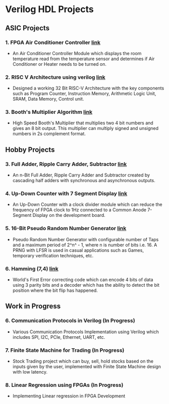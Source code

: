 
# Verilog HDL Projects

## ASIC Projects

### 1. FPGA Air Conditioner Controller [ link ](https://github.com/shreegw/FPGA-Thermostat-Controller)
- An Air Conditioner Controller Module which displays the room temperature read from the temperature sensor and determines if Air Conditioner or Heater needs to be turned on.  

### 2. RISC V Architecture using verilog [ link ](https://github.com/shreegw/RISC-V-Projects) 
- Designed a working 32 Bit RISC-V Architecture with the key components such as Program Counter, Instruction Memory, Arithmetic Logic Unit, SRAM, Data Memory, Control unit.

### 3. Booth's Multiplier Algorithm [link](https://github.com/shreegw/Verilog-and-Projects/tree/main/5.%20Booth's%20Multiplier)
- High Speed Booth's Multiplier that multiplies two 4 bit numbers and gives an 8 bit output. This multiplier can multiply signed and unsigned numbers in 2s complement format. 

## Hobby Projects

### 3. Full Adder, Ripple Carry Adder, Subtractor [ link ](https://github.com/shreegw/FPGA-Projects/tree/main/Adder%2C%20RCA%2C%20Subtractor)
- An n-Bit Full Adder, Ripple Carry Adder and Subtractor created by cascading half adders with synchronous and asynchronous outputs.  

### 4. Up-Down Counter with 7 Segment Display [ link ](https://github.com/shreegw/Verilog-and-Projects/tree/main/2.%20Up-Down%20Counter%20)
- An Up-Down Counter with a clock divider module which can reduce the frequency of FPGA clock to 1Hz connected to a Common Anode 7-Segment Display on the development board.
 
### 5. 16-Bit Pseudo Random Number Generator [ link ](https://github.com/shreegw/Verilog-and-Projects/tree/main/3.%2016%20Bit%20LFSR%20PRNG)
- Pseudo Random Number Generator with configurable number of Taps and a maximum period of 2^n^ - 1, where n is number of bits i.e. 16. A PRNG with LFSR is used in casual applications such as Games, temporary verification techniques, etc.

### 6. Hamming (7,4) [ link ](https://github.com/shreegw/Verilog-and-Projects/tree/main/4.%20Hamming%20(7%2C4))
- World's First Error correcting code which can encode 4 bits of data using 3 parity bits and a decoder which has the ability to detect the bit position where the bit flip has happened.  

## Work in Progress 
### 6. Communication Protocols in Verilog (In Progress)
- Various Communication Protocols Implementation using Verilog which includes SPI, I2C, PCIe, Ethernet, UART, etc. 

### 7. Finite State Machine for Trading (In Progress)
- Stock Trading project which can buy, sell, hold stocks based on the inputs given by the user, implemented with Finite State Machine design with low latency.

### 8. Linear Regression using FPGAs (In Progress)
- Implementing Linear regression in FPGA Development 
